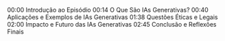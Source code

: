 00:00 Introdução ao Episódio
00:14 O Que São IAs Generativas?
00:40 Aplicações e Exemplos de IAs Generativas
01:38 Questões Éticas e Legais
02:00 Impacto e Futuro das IAs Generativas
02:45 Conclusão e Reflexões Finais